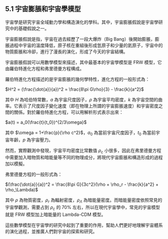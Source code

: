 ## 5.1 宇宙膨脹和宇宙學模型

宇宙學是研究宇宙全域動力學和構造演化的學科。其中，宇宙膨脹假說是宇宙學研究中的基礎假說之一。

宇宙膨脹假說是指，宇宙在過去經歷了一段大爆炸（Big Bang）後開始膨脹，膨脹過程中宇宙的溫度降低，原子核在重組後形成氫原子和少量的氦原子，宇宙中的物質膨脹和冷卻，進行了漫長的演化，形成了今天的宇宙結構。

宇宙膨脹假說可以用數學模型來描述，其中最基本的宇宙學模型是 FRW 模型，它由羅伯特進化方程和弗里德曼方程構成。

羅伯特進化方程描述的是宇宙膨脹的幾何學特性，進化方程的一般形式為：

$H^2 = (\frac{\dot{a}}{a})^2 = \frac{8\pi G\rho}{3} - \frac{k}{a^2}$

其中 $H$ 為哈伯特常數，$a$ 為宇宙尺度因子，$\rho$ 為宇宙平均密度，$k$ 為宇宙空間的曲率。它表示了尺度因子變化速度（即在物理上所謂的宇宙膨脹速度）和宇宙密度之間的關係。對於羅伯特進化方程，可以用解析形式表示出來：

$a(t) = a_0(\frac{t}{t_0})^{2/3\omega}$

其中 $\omega = 1+\frac{p}{\rho c^2}$，$a_0$ 為當前宇宙尺度因子，$t_0$ 為當前宇宙年齡，$p$ 為宇宙壓力。

然而，實際觀測中發現，宇宙平均密度比常數值 $\rho_c$ 小很多，因此在弗里德曼方程中需要加入暗物質和暗能量等不同的物理成分，將現代宇宙膨脹和構造形成的過程加以模擬。

弗里德曼方程的一般形式為：

$(\frac{\dot{a}}{a})^2 = \frac{8\pi G}{3c^2}(\rho + \rho_r - \frac{k}{a^2} + \rho_\Lambda)$

其中 $\rho$ 為物質密度，$\rho_r$ 為輻射密度，$\rho_\Lambda$ 為暗能量密度。而暗能量密度依照常見的宇宙學觀測，需要占到 $\rho_c$ 的 70% 左右，所以在現代宇宙學中，常見的宇宙模型就是 FRW 模型加上暗能量的 Lambda-CDM 模型。

這些數學模型在宇宙學的研究中起到了重要的作用，幫助人們更好地理解宇宙體系的演化過程，並推廣人們對宇宙的探索和研究。